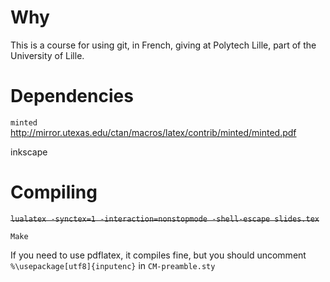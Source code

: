 # Why
This is a course for using git, in French, giving at Polytech Lille, part of the University of Lille.

# Dependencies

`minted` <http://mirror.utexas.edu/ctan/macros/latex/contrib/minted/minted.pdf>

inkscape

# Compiling

~~`lualatex -synctex=1 -interaction=nonstopmode -shell-escape slides.tex`~~

`Make`

If you need to use pdflatex, it compiles fine, but you should uncomment `%\usepackage[utf8]{inputenc}` in `CM-preamble.sty`

